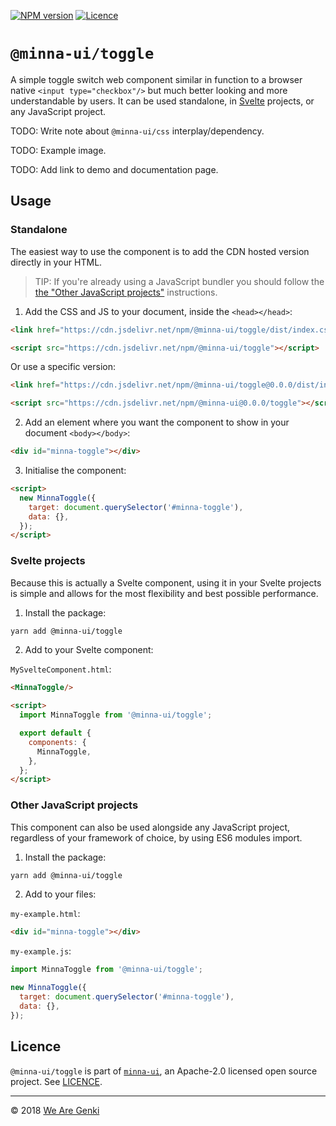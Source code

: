 <!-- markdownlint-disable first-line-h1 ol-prefix -->

[![NPM version](https://img.shields.io/npm/v/@minna-ui/toggle.svg)](https://www.npmjs.com/package/@minna-ui/toggle)
[![Licence](https://img.shields.io/npm/l/@minna-ui/toggle.svg)](https://github.com/WeAreGenki/minna-ui/blob/master/LICENCE)

# `@minna-ui/toggle`

A simple toggle switch web component similar in function to a browser native `<input type="checkbox"/>` but much better looking and more understandable by users. It can be used standalone, in [Svelte](https://svelte.technology/guide) projects, or any JavaScript project.

TODO: Write note about `@minna-ui/css` interplay/dependency.

TODO: Example image.

TODO: Add link to demo and documentation page.

## Usage

### Standalone

The easiest way to use the component is to add the CDN hosted version directly in your HTML.

> TIP: If you're already using a JavaScript bundler you should follow the [the "Other JavaScript projects"](#other-javascript-projects) instructions.

1. Add the CSS and JS to your document, inside the `<head></head>`:

```html
<link href="https://cdn.jsdelivr.net/npm/@minna-ui/toggle/dist/index.css" rel="stylesheet"/>

<script src="https://cdn.jsdelivr.net/npm/@minna-ui/toggle"></script>
```

Or use a specific version:

```html
<link href="https://cdn.jsdelivr.net/npm/@minna-ui/toggle@0.0.0/dist/index.css" rel="stylesheet"/>

<script src="https://cdn.jsdelivr.net/npm/@minna-ui@0.0.0/toggle"></script>
```

2. Add an element where you want the component to show in your document `<body></body>`:

```html
<div id="minna-toggle"></div>
```

3. Initialise the component:

```html
<script>
  new MinnaToggle({
    target: document.querySelector('#minna-toggle'),
    data: {},
  });
</script>
```

### Svelte projects

Because this is actually a Svelte component, using it in your Svelte projects is simple and allows for the most flexibility and best possible performance.

1. Install the package:

```sh
yarn add @minna-ui/toggle
```

2. Add to your Svelte component:

`MySvelteComponent.html`:

```html
<MinnaToggle/>

<script>
  import MinnaToggle from '@minna-ui/toggle';

  export default {
    components: {
      MinnaToggle,
    },
  };
</script>
```

### Other JavaScript projects

This component can also be used alongside any JavaScript project, regardless of your framework of choice, by using ES6 modules import.

1. Install the package:

```sh
yarn add @minna-ui/toggle
```

2. Add to your files:

`my-example.html`:

```html
<div id="minna-toggle"></div>
```

`my-example.js`:

```js
import MinnaToggle from '@minna-ui/toggle';

new MinnaToggle({
  target: document.querySelector('#minna-toggle'),
  data: {},
});
```

## Licence

`@minna-ui/toggle` is part of [`minna-ui`](https://github.com/WeAreGenki/minna-ui), an Apache-2.0 licensed open source project. See [LICENCE](https://github.com/WeAreGenki/minna-ui/blob/master/LICENCE).

-----

© 2018 [We Are Genki](https://wearegenki.com)
